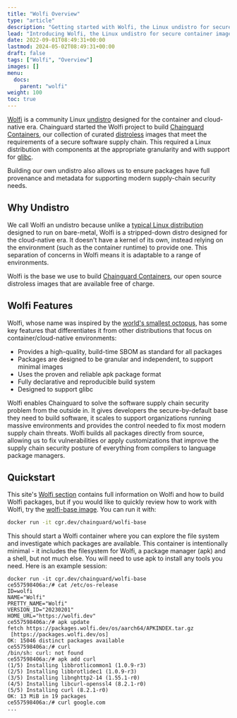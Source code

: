 ```yaml
---
title: "Wolfi Overview"
type: "article"
description: "Getting started with Wolfi, the Linux undistro for secure container images"
lead: "Introducing Wolfi, the Linux undistro for secure container images"
date: 2022-09-01T08:49:31+00:00
lastmod: 2024-05-02T08:49:31+00:00
draft: false
tags: ["Wolfi", "Overview"]
images: []
menu:
  docs:
    parent: "wolfi"
weight: 100
toc: true
---
```


[Wolfi](https://github.com/wolfi-dev) is a community Linux [undistro](#why-undistro) designed for the container and cloud-native era. Chainguard started the Wolfi project to build [Chainguard Containers](/chainguard/chainguard-images/overview), our collection of curated [distroless](/chainguard/chainguard-images/getting-started-distroless/) images that meet the requirements of a secure software supply chain. This required a Linux distribution with components at the appropriate granularity and with support for [glibc](https://www.gnu.org/software/libc/).

Building our own undistro also allows us to ensure packages have full provenance and metadata for supporting modern supply-chain security needs.

## Why Undistro

We call Wolfi an undistro because unlike a [typical Linux distribution](https://en.wikipedia.org/wiki/Linux_distribution) designed to run on bare-metal, Wolfi is a stripped-down distro designed for the cloud-native era. It doesn't have a kernel of its own, instead relying on the environment (such as the container runtime) to provide one. This separation of concerns in Wolfi means it is adaptable to a range of environments.

Wolfi is the base we use to build [Chainguard Containers](/chainguard/chainguard-images/overview), our open source distroless images that are available free of charge.

## Wolfi Features

Wolfi, whose name was inspired by the [world's smallest octopus](https://en.wikipedia.org/wiki/Octopus_wolfi), has some key features that differentiates it from other distributions that focus on container/cloud-native environments:

- Provides a high-quality, build-time SBOM as standard for all packages
- Packages are designed to be granular and independent, to support minimal images
- Uses the proven and reliable apk package format
- Fully declarative and reproducible build system
- Designed to support glibc

Wolfi enables Chainguard to solve the software supply chain security problem from the outside in. It gives developers the secure-by-default base they need to build software, it scales to support organizations running massive environments and provides the control needed to fix most modern supply chain threats. Wolfi builds all packages directly from source, allowing us to fix vulnerabilities or apply customizations that improve the supply chain security posture of everything from compilers to language package managers.

## Quickstart

This site's [Wolfi section](/open-source/wolfi/) contains full information on Wolfi and how to build Wolfi packages, but if you
would like to quickly review how to work with Wolfi, try the [wolfi-base
image](https://images.chainguard.dev/directory/image/wolfi-base/overview?utm_source=cg-academy&utm_medium=referral&utm_campaign=dev-enablement&utm_content=edu-content-open-source-wolfi-overview). You can run it with:

```sh
docker run -it cgr.dev/chainguard/wolfi-base
```

This should start a Wolfi container where you can explore the file system and investigate which
packages are available. This container is intentionally minimal - it includes the filesystem for
Wolfi, a package manager (apk) and a shell, but not much else. You will need to use apk to install
any tools you need. Here is an example session:

```
docker run -it cgr.dev/chainguard/wolfi-base
ce557598406a:/# cat /etc/os-release
ID=wolfi
NAME="Wolfi"
PRETTY_NAME="Wolfi"
VERSION_ID="20230201"
HOME_URL="https://wolfi.dev"
ce557598406a:/# apk update
fetch https://packages.wolfi.dev/os/aarch64/APKINDEX.tar.gz
 [https://packages.wolfi.dev/os]
OK: 15046 distinct packages available
ce557598406a:/# curl
/bin/sh: curl: not found
ce557598406a:/# apk add curl
(1/5) Installing libbrotlicommon1 (1.0.9-r3)
(2/5) Installing libbrotlidec1 (1.0.9-r3)
(3/5) Installing libnghttp2-14 (1.55.1-r0)
(4/5) Installing libcurl-openssl4 (8.2.1-r0)
(5/5) Installing curl (8.2.1-r0)
OK: 13 MiB in 19 packages
ce557598406a:/# curl google.com
...
```

